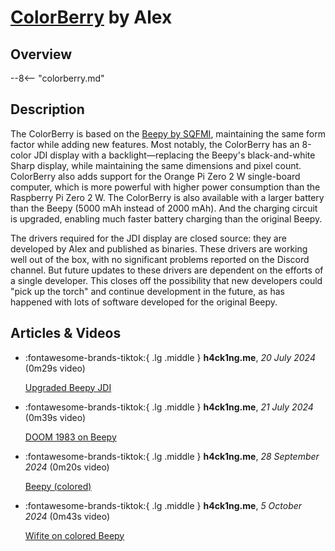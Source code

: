 # [ColorBerry](colorberry.md) by Alex

## Overview

--8<-- "colorberry.md"

## Description

The ColorBerry is based on the [Beepy by SQFMI](../inactive-projects/beepy.md), maintaining the same form factor while adding new features. Most notably, the ColorBerry has an 8-color JDI display with a backlight—replacing the Beepy's black-and-white Sharp display, while maintaining the same dimensions and pixel count. ColorBerry also adds support for the Orange Pi Zero 2 W single-board computer, which is more powerful with higher power consumption than the Raspberry Pi Zero 2 W. The ColorBerry is also available with a larger battery than the Beepy (5000 mAh instead of 2000 mAh). And the charging circuit is upgraded, enabling much faster battery charging than the original Beepy.

The drivers required for the JDI display are closed source: they are developed by Alex and published as binaries. These drivers are working well out of the box, with no significant problems reported on the Discord channel. But future updates to these drivers are dependent on the efforts of a single developer. This closes off the possibility that new developers could "pick up the torch" and continue development in the future, as has happened with lots of software developed for the original Beepy.

## Articles & Videos

<div class="grid cards" markdown>

-   :fontawesome-brands-tiktok:{ .lg .middle } **h4ck1ng.me**, *20 July 2024* (0m29s video)

    [Upgraded Beepy JDI](https://www.tiktok.com/@h4ck1ng.me/video/7393670620770274592)

-   :fontawesome-brands-tiktok:{ .lg .middle } **h4ck1ng.me**, *21 July 2024* (0m39s video)

    [DOOM 1983 on Beepy](https://www.tiktok.com/@h4ck1ng.me/video/7394070125407784225)

-   :fontawesome-brands-tiktok:{ .lg .middle } **h4ck1ng.me**, *28 September 2024* (0m20s video)

    [Beepy (colored)](https://www.tiktok.com/@h4ck1ng.me/video/7419739645270953248)

-   :fontawesome-brands-tiktok:{ .lg .middle } **h4ck1ng.me**, *5 October 2024* (0m43s video)

    [Wifite on colored Beepy](https://www.tiktok.com/@h4ck1ng.me/video/7422421513350974752)

</div>
